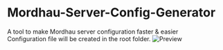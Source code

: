 # Mordhau-Server-Config-Generator
A tool to make Mordhau server configuration faster &amp; easier <br>
Configuration file will be created in the root folder.
![Preview](https://i.imgur.com/ErtqS54.png)
